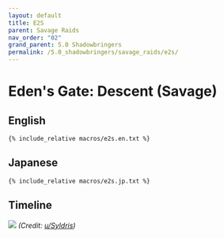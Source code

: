 ```yaml
---
layout: default
title: E2S
parent: Savage Raids
nav_order: "02"
grand_parent: 5.0 Shadowbringers
permalink: /5.0_shadowbringers/savage_raids/e2s/
---
```


# Eden's Gate: Descent (Savage)

## English
```
{% include_relative macros/e2s.en.txt %}
```

## Japanese
```
{% include_relative macros/e2s.jp.txt %}
```

## Timeline

![](https://i.redd.it/vadbavyq3bh31.png)
*(Credit: [u/Syldris](https://www.reddit.com/r/ffxiv/comments/cksapu/e2s_rotation_and_timeline/))*
